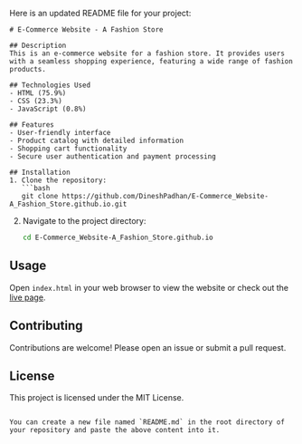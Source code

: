 Here is an updated README file for your project:

```plaintext
# E-Commerce Website - A Fashion Store

## Description
This is an e-commerce website for a fashion store. It provides users with a seamless shopping experience, featuring a wide range of fashion products.

## Technologies Used
- HTML (75.9%)
- CSS (23.3%)
- JavaScript (0.8%)

## Features
- User-friendly interface
- Product catalog with detailed information
- Shopping cart functionality
- Secure user authentication and payment processing

## Installation
1. Clone the repository:
   ```bash
   git clone https://github.com/DineshPadhan/E-Commerce_Website-A_Fashion_Store.github.io.git
   ```
2. Navigate to the project directory:
   ```bash
   cd E-Commerce_Website-A_Fashion_Store.github.io
   ```

## Usage
Open `index.html` in your web browser to view the website or check out the [live page](https://dineshpadhan.me/E-Commerce_Website-A_Fashion_Store.github.io).

## Contributing
Contributions are welcome! Please open an issue or submit a pull request.

## License
This project is licensed under the MIT License.
```

You can create a new file named `README.md` in the root directory of your repository and paste the above content into it.
